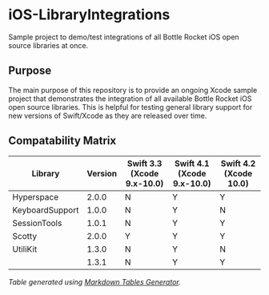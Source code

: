 # iOS-LibraryIntegrations
Sample project to demo/test integrations of all Bottle Rocket iOS open source libraries at once.

## Purpose
The main purpose of this repository is to provide an ongoing Xcode sample project that demonstrates the integration of all available Bottle Rocket iOS open source libraries. This is helpful for testing general library support for new versions of Swift/Xcode as they are released over time.

## Compatability Matrix
| Library         | Version | Swift 3.3 (Xcode 9.x-10.0) | Swift 4.1 (Xcode 9.x-10.0) | Swift 4.2 (Xcode 10.0) |
|-----------------|---------|----------------------------|----------------------------|------------------------|
| Hyperspace      | 2.0.0   | N                          | Y                          | Y                      |
| KeyboardSupport | 1.0.0   | N                          | Y                          | N                      |
| SessionTools    | 1.0.1   | N                          | Y                          | Y                      |
| Scotty          | 2.0.0   | Y                          | Y                          | Y                      |
| UtiliKit        | 1.3.0   | N                          | Y                          | N                      |
|                 | 1.3.1   | N                          | Y                          | Y                      |

_Table generated using [Markdown Tables Generator](https://www.tablesgenerator.com/markdown_tables)._ 
